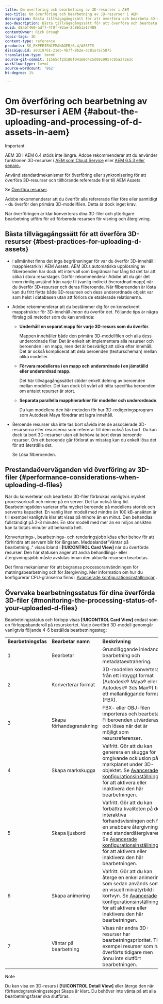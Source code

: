```yaml
---
title: Om överföring och bearbetning av 3D-resurser i AEM
seo-title: Om överföring och bearbetning av 3D-resurser i AEM
description: Bästa tillvägagångssätt för att överföra och bearbeta 3D-resurser.
seo-description: Bästa tillvägagångssätt för att överföra och bearbeta 3D-resurser.
uuid: d8abf460-adff-4f0f-92ae-2c8651a17488
contentOwner: Rick Brough
topic-tags: 3D
content-type: reference
products: SG_EXPERIENCEMANAGER/6.4/ASSETS
discoiquuid: a0319701-21eb-4b7f-8b2e-ac81a7a75875
translation-type: tm+mt
source-git-commit: 11b65cf2d180f04168d4c5d0929957c95a372e3c
workflow-type: tm+mt
source-wordcount: '862'
ht-degree: 1%

---
```



# Om överföring och bearbetning av 3D-resurser i AEM {#about-the-uploading-and-processing-of-d-assets-in-aem}

>[!IMPORTANT]
>
>AEM 3D i AEM 6.4 stöds inte längre. Adobe rekommenderar att du använder funktionen 3D-resurser i [AEM som Cloud Service](https://docs.adobe.com/content/help/en/experience-manager-cloud-service/assets/dynamicmedia/assets-3d.html) eller [AEM 6.5.3 eller senare.](https://docs.adobe.com/content/help/en/experience-manager-65/assets/dynamic/assets-3d.html).

Använd standardmekanismer för överföring eller synkronisering för att överföra 3D-resurser och tillhörande refererade filer till AEM Assets.

Se [Överföra resurser](managing-assets-touch-ui.md#uploading-assets).

Adobe rekommenderar att du överför alla refererade filer före eller samtidigt - du överför den primära 3D-modellfilen. Detta är dock inget krav.

När överföringen är klar konverteras dina 3D-filer och ytterligare bearbetning utförs för att förbereda resursen för visning och återgivning.

## Bästa tillvägagångssätt för att överföra 3D-resurser {#best-practices-for-uploading-d-assets}

* I allmänhet finns det inga begränsningar för var du överför 3D-innehåll i mapphierarkin i AEM Assets. AEM 3D:s automatiska upplösning av filberoenden har dock ett intervall som begränsar hur lång tid det tar att söka i stora resurslager. Därför rekommenderar Adobe att du gör det inom rimlig avstånd från varje fil (vanlig indirekt överordnad mapp) när du överför 3D-resurser och deras filberoende. När filberoenden är lösta kan du fritt flytta både 3D-resursen och dess underordnade objekt var som helst i databasen utan att förlora de etablerade relationerna.
* Adobe rekommenderar att du bestämmer dig för en konsekvent mappstruktur för 3D-innehåll *innan* du överför det. Följande tips är några förslag på metoder som du kan använda:

   * **Underhåll en separat mapp för varje 3D-resurs som du överför**.

      Mappen innehåller både den primära 3D-modellfilen och alla dess underordnade filer. Det är enkelt att implementera alla resurser och beroenden i en mapp, men det är besvärligt att söka efter innehåll. Det är också komplicerat att dela beroenden (texturscheman) mellan olika modeller.

   * **Förvara modellerna i en mapp och underordnade i en jämställd eller underordnad mapp**.

      Det här tillvägagångssättet stöder enkelt delning av beroenden mellan modeller. Det kan dock bli svårt att hitta specifika beroenden om antalet resurser är stort.

   * **Separata parallella mapphierarkier för modeller och underordnade**.

      Du kan modellera den här metoden för hur 3D-redigeringsprogram som Autodesk Maya föredrar att lagra innehåll.

* Beroende resurser ska inte tas bort såvida inte de associerade 3D-resurserna eller resurserna som refererar till dem också tas bort. Du kan dock ta bort 3D-resurser utan att behöva ta bort deras beroende resurser. Om ett beroende går förlorat av misstag kan du enkelt lösa det för att återställa det.

   Se Lösa filberoenden.

## Prestandaöverväganden vid överföring av 3D-filer {#performance-considerations-when-uploading-d-files}

När du konverterar och bearbetar 3D-filer förbrukas vanligtvis mycket processorkraft och minne på en server. Det tar också lång tid. Bearbetningstiden varierar ofta mycket beroende på modellens storlek och serverns kapacitet. En vanlig liten modell med mindre än 100 kB-ansikten är till exempel vanligtvis klar att visas på mindre än en minut. Den behandlas fullständigt på 2-3 minuter. En stor modell med mer än en miljon ansikten kan ta tiotals minuter att behandla helt.

Konverterings-, bearbetnings- och renderingsjobb köas efter behov för att förhindra att servern blir för långsam. Meddelandet&quot;Väntar på bearbetning..&quot; visas ibland i **[!UICONTROL Card View]** när du överförde resurser. Den här statusen anger att andra behandlings- eller återgivningsjobb måste avslutas innan den aktuella resursen bearbetas.

Det finns mekanismer för att begränsa processoranvändningen för matningsbearbetning och för återgivning. Mer information om hur du konfigurerar CPU-gränserna finns i [Avancerade konfigurationsinställningar](advanced-config-3d.md) .

## Övervaka bearbetningsstatus för dina överförda 3D-filer {#monitoring-the-processing-status-of-your-uploaded-d-files}

Bearbetningsstatus och förlopp visas **[!UICONTROL Card View]** endast som en förloppsbanderoll på resurskortet. Varje överförd 3D-modell genomgår vanligtvis följande 4-6 beställda bearbetningssteg:

<table> 
 <tbody> 
  <tr> 
   <td><strong>Bearbetningsfas</strong><br /> </td> 
   <td><strong>Bearbetar namn</strong></td> 
   <td><strong>Beskrivning</strong></td> 
  </tr> 
  <tr> 
   <td>1</td> 
   <td>Bearbetar</td> 
   <td>Grundläggande inledande bearbetning och metadataextrahering.</td> 
  </tr> 
  <tr> 
   <td>2</td> 
   <td>Konverterar format</td> 
   <td>3D-modellen konverteras från ett inbyggt format (Autodesk® Maya® eller Autodesk® 3ds Max®) till ett mellanliggande format (FBX).</td> 
  </tr> 
  <tr> 
   <td>3</td> 
   <td>Skapa förhandsgranskning</td> 
   <td>FBX- eller OBJ-filen importeras och bearbetas. Filberoenden utvärderas och löses när det är möjligt som resursreferenser.</td> 
  </tr> 
  <tr> 
   <td>4</td> 
   <td>Skapa markskugga</td> 
   <td>Valfritt. Gör att du kan generera en skugga för omgivande ocklusion på markplanet under 3D-objektet. Se <a href="/help/assets/advanced-config-3d.md">Avancerade konfigurationsinställningar</a> för att aktivera eller inaktivera den här bearbetningen.</td> 
  </tr> 
  <tr> 
   <td>5<br /> </td> 
   <td>Skapa ljusbord</td> 
   <td>Valfritt. Gör att du kan förbättra kvaliteten på den interaktiva förhandsvisningen och få en snabbare återgivning med standardåtergivaren. Se <a href="/help/assets/advanced-config-3d.md">Avancerade konfigurationsinställningar</a> för att aktivera eller inaktivera den här bearbetningen.</td> 
  </tr> 
  <tr> 
   <td>6<br /> </td> 
   <td>Skapa animering</td> 
   <td>Valfritt. Gör att du kan återge en enkel animering som sedan används som en visuell miniatyrbild i kortvyn. Se <a href="/help/assets/advanced-config-3d.md">Avancerade konfigurationsinställningar</a> för att aktivera eller inaktivera den här bearbetningen.</td> 
  </tr> 
  <tr> 
   <td>7<br /> </td> 
   <td>Väntar på bearbetning</td> 
   <td>Visas när andra 3D-resurser har bearbetningsprioritet. Till exempel resurser som har överförts tidigare men ännu inte slutfört bearbetningen.</td> 
  </tr> 
 </tbody> 
</table>

>[!NOTE]
>
>Du kan visa en 3D-resurs i **[!UICONTROL Detail View]** eller återge den när förhandsgranskningssteget Skapa är klart. Du behöver inte vänta på att alla bearbetningsfaser ska slutföras.


